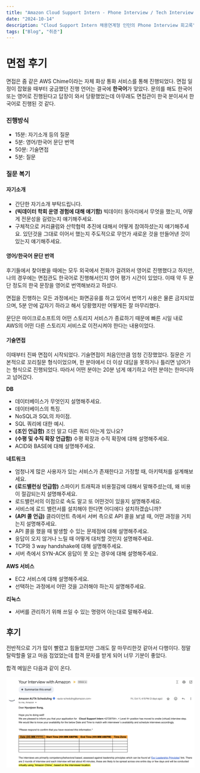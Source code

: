```yaml
---
title: "Amazon Cloud Support Intern - Phone Interview / Tech Interview 후기"
date: "2024-10-14"
description: "Cloud Support Intern 채용연계형 인턴의 Phone Interview 회고록"
tags: ["Blog", "취준"]
---
```



# 면접 후기
면접은 줌 같은 AWS Chime이라는 자체 화상 통화 서비스를 통해 진행되었다. 면접 일정이 잡혔을 때부터 궁금했던 진행 언어는 결국에 **한국어**가 맞았다. 문의를 해도 한국어 또는 영어로 진행된다고 답장이 와서 당황했었는데 아무래도 면접관이 한국 분이셔서 한국어로 진행된 것 같다.

### 진행방식
- 15분: 자기소개 등의 질문
- 5분: 영어/한국어 문단 번역
- 50분: 기술면접
- 5분: 질문

### 질문 복기

#### 자기소개
- 간단한 자기소개 부탁드립니다.
- **(빅데이터 학회 운영 경험에 대해 얘기함)** 빅데이터 동아리에서 무엇을 했는지, 어떻게 전문성을 길렀는지 얘기해주세요.
- 구체적으로 커리큘럼와 산학협력 추진에 대해서 어떻게 참여하셨는지 얘기해주세요. 있던것을 그대로 이어서 했는지 주도적으로 무언가 새로운 것을 만들어낸 것이 있는지 얘기해주세요.

#### 영어/한국어 문단 번역
후기들에서 찾아봤을 때에는 모두 외국에서 전화가 걸려와서 영어로 진행했다고 하지만, 나의 경우에는 면접관도 한국어로 진행해서인지 영어 평가 시간이 있었다. 이때 약 두 문단 정도의 한국 문장을 영어로 번역해보라고 하셨다.

면접을 진행하는 모든 과정에서는 화면공유를 하고 있어서 번역기 사용은 물론 금지되었으며, 5분 안에 갑자기 하라고 해서 당황했지만 어떻게든 잘 마무리했다.

문단은 마이크로소프트의 어떤 스토리지 서비스가 종료하기 때문에 빠른 시일 내로 AWS의 어떤 다른 스토리지 서비스로 이전시켜야 한다는 내용이었다.

#### 기술면접
이때부터 진짜 면접이 시작되었다. 기술면접이 처음인만큼 엄청 긴장했었다. 질문은 기본적으로 꼬리질문 형식이었으며, 한 분야에서 더 이상 대답을 못하거나 틀리면 넘어가는 형식으로 진행되었다. 따라서 어떤 분야는 20분 넘게 얘기하고 어떤 분야는 한마디하고 넘어갔다.

**DB**
- 데이터베이스가 무엇인지 설명해주세요.
- 데이터베이스의 특징.
- NoSQL과 SQL의 차이점.
- SQL 쿼리에 대한 예시.
- **(조인 언급함)** 조인 말고 다른 쿼리 아는게 있나요?
- **(수평 및 수직 확장 언급함)** 수평 확장과 수직 확장에 대해 설명해주세요.
- ACID와 BASE에 대해 설명해주세요.

**네트워크**
- 엄청나게 많은 사용자가 있는 서비스가 존재한다고 가정할 때, 아키텍처를 설계해보세요.
- **(로드밸런싱 언급함)** 스파이키 트래픽과 비용절감에 대해서 말해주셨는데, 왜 비용이 절감되는지 설명해주세요.
- 로드밸런서의 이점으로 속도 말고 또 어떤것이 있을지 설명해주세요.
- 서비스에 로드 밸런서를 설치해야 한다면 어디에다 설치하겠습니까?
- **(API 콜 언급)** 클라이언트 측에서 서버 측으로 API 콜을 보낼 때, 어떤 과정을 거치는지 설명해주세요.
- API 콜을 했을 때 발생할 수 있는 문제점에 대해 설명해주세요.
- 응답이 오지 않거나 느릴 때 어떻게 대처할 것인지 설명해주세요.
- TCP와 3 way handshake에 대해 설명해주세요.
- 서버 측에서 SYN-ACK 응답이 못 오는 경우에 대해 설명해주세요.

**AWS 서비스**
- EC2 서비스에 대해 설명해주세요.
- 선택하는 과정에서 어떤 것을 고려해야 하는지 설명해주세요.

**리눅스**
- 서버를 관리하기 위해 쓰일 수 있는 명령어 아는대로 말해주세요.


## 후기
전반적으로 기가 많이 빨렸고 힘들었지만 그래도 잘 마무리한것 같아서 다행이다. 정말 탈락할줄 알고 마음 접었었는데 합격 문자를 받게 되어 너무 기분이 좋았다.

합격 메일은 다음과 같이 온다.

![pass](../../../images/job/intern/amazon/techintpass.png)